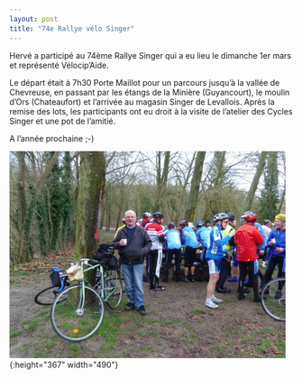 ```yaml
---
layout: post
title: "74e Rallye vélo Singer"
---
```



Hervé a participé au 74ème Rallye Singer qui a eu lieu le dimanche 1er mars et représenté Vélocip’Aide.

Le départ était à 7h30 Porte Maillot pour un parcours jusqu’à la vallée de Chevreuse, en passant par les étangs de la Minière (Guyancourt), le moulin d’Ors (Chateaufort) et l’arrivée au magasin Singer de Levallois. Après la remise des lots, les participants ont eu droit à la visite de l’atelier des Cycles Singer et une pot de l’amitié.

A l’année prochaine ;-)
<br/>
  
![](/assets/velocipaide-rallye-velo-Singer-490x367.jpg "velocipaide-rallye velo Singer"){:height="367" width="490"}

